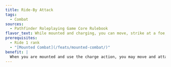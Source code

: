 ```yaml
---
title: Ride-By Attack
tags:
  - Combat
sources:
  - Pathfinder Roleplaying Game Core Rulebook
flavor_text: While mounted and charging, you can move, strike at a foe, and then continue moving.
prerequisites:
  - Ride 1 rank
  - "[Mounted Combat](/feats/mounted-combat/)"
benefit: |
  When you are mounted and use the charge action, you may move and attack as if with a standard charge and then move again (continuing the straight line of the charge). Your total movement for the round can't exceed double your mounted speed. You and your mount do not provoke an attack of opportunity from the opponent that you attack.
---
```


